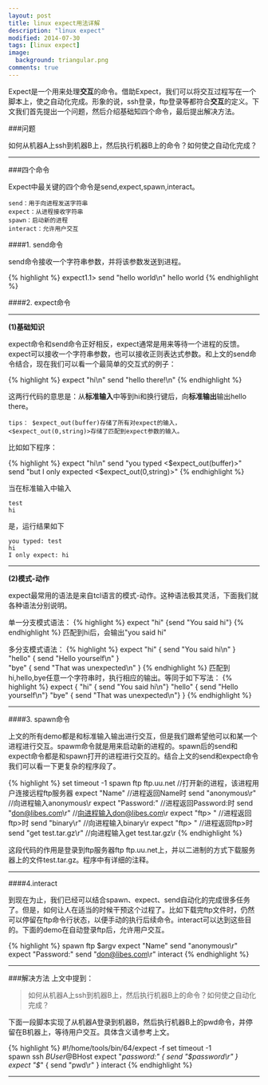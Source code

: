 ```yaml
---
layout: post
title: linux expect用法详解
description: "linux expect"
modified: 2014-07-30
tags: [linux expect]
image:
  background: triangular.png
comments: true
---
```


Expect是一个用来处理**交互**的命令。借助Expect，我们可以将交互过程写在一个脚本上，使之自动化完成。形象的说，ssh登录，ftp登录等都符合**交互**的定义。下文我们首先提出一个问题，然后介绍基础知四个命令，最后提出解决方法。

###问题

如何从机器A上ssh到机器B上，然后执行机器B上的命令？如何使之自动化完成？

---

###四个命令

Expect中最关键的四个命令是send,expect,spawn,interact。

```
send：用于向进程发送字符串
expect：从进程接收字符串
spawn：启动新的进程
interact：允许用户交互
```

####1. send命令

send命令接收一个字符串参数，并将该参数发送到进程。

{% highlight %}
expect1.1> send "hello world\n"
hello world
{% endhighlight  %}


####2. expect命令

-----

**(1)基础知识**

expect命令和send命令正好相反，expect通常是用来等待一个进程的反馈。expect可以接收一个字符串参数，也可以接收正则表达式参数。和上文的send命令结合，现在我们可以看一个最简单的交互式的例子：

{% highlight %}
expect "hi\n"
send "hello there!\n"
{% endhighlight  %}

这两行代码的意思是：从**标准输入**中等到hi和换行键后，向**标准输出**输出hello there。

```
tips： $expect_out(buffer)存储了所有对expect的输入，<$expect_out(0,string)>存储了匹配到expect参数的输入。
```

比如如下程序：

{% highlight %}
expect "hi\n"
send "you typed <$expect_out(buffer)>"
send "but I only expected <$expect_out(0,string)>"
{% endhighlight  %}

当在标准输入中输入

```
test
hi
```

是，运行结果如下

```
you typed: test
hi
I only expect: hi
```

------

**(2)模式-动作**


expect最常用的语法是来自tcl语言的模式-动作。这种语法极其灵活，下面我们就各种语法分别说明。

单一分支模式语法：
{% highlight %}
expect "hi" {send "You said hi"}
{% endhighlight  %}
匹配到hi后，会输出"you said hi"


多分支模式语法：
{% highlight %}
expect "hi" { send "You said hi\n" } \
"hello" { send "Hello yourself\n" } \
"bye" { send "That was unexpected\n" }
{% endhighlight  %}
匹配到hi,hello,bye任意一个字符串时，执行相应的输出。等同于如下写法：
{% highlight %}
expect {
"hi" { send "You said hi\n"}
"hello" { send "Hello yourself\n"}
"bye" { send "That was unexpected\n"}
}
{% endhighlight  %}

-----

####3. spawn命令

上文的所有demo都是和标准输入输出进行交互，但是我们跟希望他可以和某一个进程进行交互。spawm命令就是用来启动新的进程的。spawn后的send和expect命令都是和spawn打开的进程进行交互的。结合上文的send和expect命令我们可以看一下更复杂的程序段了。

{% highlight %}
set timeout -1
spawn ftp ftp.uu.net      //打开新的进程，该进程用户连接远程ftp服务器
expect "Name"             //进程返回Name时
send "anonymous\r"        //向进程输入anonymous\r
expect "Password:"        //进程返回Password:时
send "don@libes.com\r"    //向进程输入don@libes.com\r
expect "ftp> "            //进程返回ftp>时
send "binary\r"           //向进程输入binary\r
expect "ftp> "            //进程返回ftp>时
send "get test.tar.gz\r"  //向进程输入get test.tar.gz\r
{% endhighlight  %}

这段代码的作用是登录到ftp服务器ftp ftp.uu.net上，并以二进制的方式下载服务器上的文件test.tar.gz。程序中有详细的注释。

-----

####4.interact

到现在为止，我们已经可以结合spawn、expect、send自动化的完成很多任务了。但是，如何让人在适当的时候干预这个过程了。比如下载完ftp文件时，仍然可以停留在ftp命令行状态，以便手动的执行后续命令。interact可以达到这些目的。下面的demo在自动登录ftp后，允许用户交互。

{% highlight %}
spawn ftp $argv
expect "Name"
send "anonymous\r"
expect "Password:"
send "don@libes.com\r"
interact
{% endhighlight  %}

------

###解决方法
上文中提到：
>如何从机器A上ssh到机器B上，然后执行机器B上的命令？如何使之自动化完成？

下面一段脚本实现了从机器A登录到机器B，然后执行机器B上的pwd命令，并停留在B机器上，等待用户交互。具体含义请参考上文。

{% highlight %}
 #!/home/tools/bin/64/expect -f
 set timeout -1  
 spawn ssh $BUser@$BHost
 expect  "*password:" { send "$password\r" }
 expect  "$*" { send "pwd\r" }
 interact
{% endhighlight  %}

------